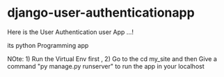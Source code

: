 # django-user-authenticationapp
Here is the User Authentication user App ...!

its python Programming app

NOte: 1) Run the Virtual Env first , 2) Go to the cd my_site and then Give a command "py manage.py runserver" to run the app in your localhost
